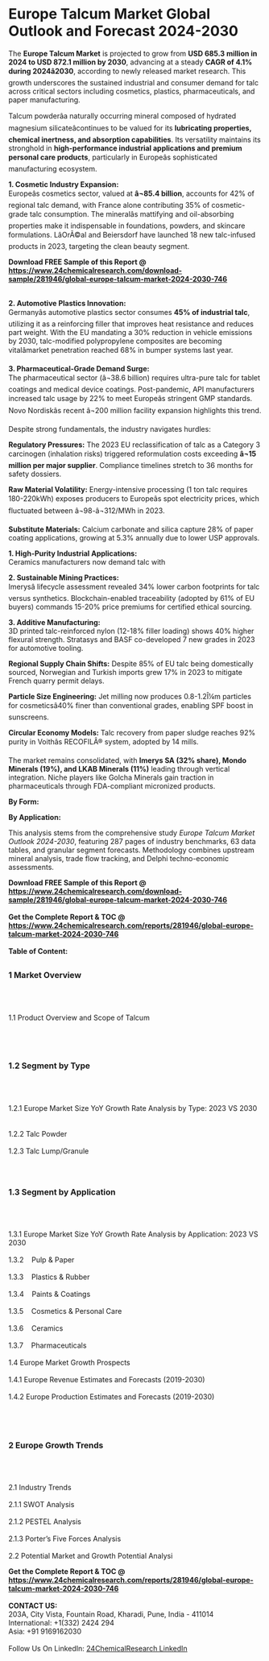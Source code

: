 <h1>Europe Talcum Market Global Outlook and Forecast 2024-2030</h1><p>The <strong>Europe Talcum Market</strong> is projected to grow from <strong>USD 685.3 million in 2024 to USD 872.1 million by 2030</strong>, advancing at a steady <strong>CAGR of 4.1% during 2024â2030</strong>, according to newly released market research. This growth underscores the sustained industrial and consumer demand for talc across critical sectors including cosmetics, plastics, pharmaceuticals, and paper manufacturing.</p><p>Talcum powderâa naturally occurring mineral composed of hydrated magnesium silicateâcontinues to be valued for its <strong>lubricating properties, chemical inertness, and absorption capabilities</strong>. Its versatility maintains its stronghold in <strong>high-performance industrial applications and premium personal care products</strong>, particularly in Europeâs sophisticated manufacturing ecosystem.</p><p><strong>1. Cosmetic Industry Expansion:</strong><br>
Europeâs cosmetics sector, valued at <strong>â¬85.4 billion</strong>, accounts for 42% of regional talc demand, with France alone contributing 35% of cosmetic-grade talc consumption. The mineralâs mattifying and oil-absorbing properties make it indispensable in foundations, powders, and skincare formulations. LâOrÃ©al and Beiersdorf have launched 18 new talc-infused products in 2023, targeting the clean beauty segment.</p><div><b>Download FREE Sample of this Report @ 
            <a href="https://www.24chemicalresearch.com/download-sample/281946/global-europe-talcum-market-2024-2030-746">
            https://www.24chemicalresearch.com/download-sample/281946/global-europe-talcum-market-2024-2030-746</a></b></div><br><p><strong>2. Automotive Plastics Innovation:</strong><br>
Germanyâs automotive plastics sector consumes <strong>45% of industrial talc</strong>, utilizing it as a reinforcing filler that improves heat resistance and reduces part weight. With the EU mandating a 30% reduction in vehicle emissions by 2030, talc-modified polypropylene composites are becoming vitalâmarket penetration reached 68% in bumper systems last year.</p><p><strong>3. Pharmaceutical-Grade Demand Surge:</strong><br>
The pharmaceutical sector (â¬38.6 billion) requires ultra-pure talc for tablet coatings and medical device coatings. Post-pandemic, API manufacturers increased talc usage by 22% to meet Europeâs stringent GMP standards. Novo Nordiskâs recent â¬200 million facility expansion highlights this trend.</p><p>Despite strong fundamentals, the industry navigates hurdles:</p><p><strong>Regulatory Pressures:</strong> The 2023 EU reclassification of talc as a Category 3 carcinogen (inhalation risks) triggered reformulation costs exceeding <strong>â¬15 million per major supplier</strong>. Compliance timelines stretch to 36 months for safety dossiers.</p><p><strong>Raw Material Volatility:</strong> Energy-intensive processing (1 ton talc requires 180-220kWh) exposes producers to Europeâs spot electricity prices, which fluctuated between â¬98-â¬312/MWh in 2023.</p><p><strong>Substitute Materials:</strong> Calcium carbonate and silica capture 28% of paper coating applications, growing at 5.3% annually due to lower USP approvals.</p><p><strong>1. High-Purity Industrial Applications:</strong><br>
Ceramics manufacturers now demand talc with 

</p><p><strong>2. Sustainable Mining Practices:</strong><br>
Imerysâ lifecycle assessment revealed 34% lower carbon footprints for talc versus synthetics. Blockchain-enabled traceability (adopted by 61% of EU buyers) commands 15-20% price premiums for certified ethical sourcing.</p><p><strong>3. Additive Manufacturing:</strong><br>
3D printed talc-reinforced nylon (12-18% filler loading) shows 40% higher flexural strength. Stratasys and BASF co-developed 7 new grades in 2023 for automotive tooling.</p><p><strong>Regional Supply Chain Shifts:</strong> Despite 85% of EU talc being domestically sourced, Norwegian and Turkish imports grew 17% in 2023 to mitigate French quarry permit delays.</p><p><strong>Particle Size Engineering:</strong> Jet milling now produces 0.8-1.2Î¼m particles for cosmeticsâ40% finer than conventional grades, enabling SPF boost in sunscreens.</p><p><strong>Circular Economy Models:</strong> Talc recovery from paper sludge reaches 92% purity in Voithâs RECOFILÂ® system, adopted by 14 mills.</p><p>The market remains consolidated, with <strong>Imerys SA (32% share), Mondo Minerals (19%), and LKAB Minerals (11%)</strong> leading through vertical integration. Niche players like Golcha Minerals gain traction in pharmaceuticals through FDA-compliant micronized products.</p><p><strong>By Form:</strong></p><p><strong>By Application:</strong></p><p>This analysis stems from the comprehensive study <em>Europe Talcum Market Outlook 2024-2030</em>, featuring 287 pages of industry benchmarks, 63 data tables, and granular segment forecasts. Methodology combines upstream mineral analysis, trade flow tracking, and Delphi techno-economic assessments.</p><div><b>Download FREE Sample of this Report @ 
            <a href="https://www.24chemicalresearch.com/download-sample/281946/global-europe-talcum-market-2024-2030-746">
            https://www.24chemicalresearch.com/download-sample/281946/global-europe-talcum-market-2024-2030-746</a></b></div><br><div><b>Get the Complete Report & TOC @ 
            <a href="https://www.24chemicalresearch.com/reports/281946/global-europe-talcum-market-2024-2030-746">
            https://www.24chemicalresearch.com/reports/281946/global-europe-talcum-market-2024-2030-746</a></b></div><br>
            <b>Table of Content:</b><p><h2><span style="font-size:16px"><strong>1 Market Overview&nbsp;&nbsp; &nbsp;</strong></span></h2><br />
<br />
<p>1.1 Product Overview and Scope of Talcum&nbsp;</p><br />
<br />
<h2><strong><span style="font-size:16px">1.2 Segment by Type&nbsp;&nbsp; &nbsp;</span></strong></h2><br />
<br />
<p>1.2.1 Europe Market Size YoY Growth Rate Analysis by Type: 2023 VS 2030&nbsp;&nbsp; &nbsp;<br /><br />
1.2.2 Talc Powder&nbsp;&nbsp; &nbsp;<br /><br />
1.2.3 Talc Lump/Granule<br /><br />
<br />
<h2><span style="font-size:16px"><strong>1.3 Segment by Application&nbsp;&nbsp;</strong></span></h2><br />
<br />
<p>1.3.1 Europe Market Size YoY Growth Rate Analysis by Application: 2023 VS 2030&nbsp;&nbsp; &nbsp;<br /><br />
1.3.2&nbsp;&nbsp; &nbsp;Pulp & Paper<br /><br />
1.3.3&nbsp;&nbsp; &nbsp;Plastics & Rubber<br /><br />
1.3.4&nbsp;&nbsp; &nbsp;Paints & Coatings<br /><br />
1.3.5&nbsp;&nbsp; &nbsp;Cosmetics & Personal Care<br /><br />
1.3.6&nbsp;&nbsp; &nbsp;Ceramics<br /><br />
1.3.7&nbsp;&nbsp; &nbsp;Pharmaceuticals<br /><br />
1.4 Europe Market Growth Prospects&nbsp;&nbsp; &nbsp;<br /><br />
1.4.1 Europe Revenue Estimates and Forecasts (2019-2030)&nbsp;&nbsp; &nbsp;<br /><br />
1.4.2 Europe Production Estimates and Forecasts (2019-2030)&nbsp;&nbsp;</p><br />
<br />
<h2><span style="font-size:16px"><strong>2 Europe Growth Trends&nbsp;&nbsp; &nbsp;</strong></span></h2><br />
<br />
<p>2.1 Industry Trends&nbsp;&nbsp; &nbsp;<br /><br />
2.1.1 SWOT Analysis&nbsp;&nbsp; &nbsp;<br /><br />
2.1.2 PESTEL Analysis&nbsp;&nbsp; &nbsp;<br /><br />
2.1.3 Porter&rsquo;s Five Forces Analysis&nbsp;&nbsp; &nbsp;<br /><br />
2.2 Potential Market and Growth Potential Analysi</p><div><b>Get the Complete Report & TOC @ 
            <a href="https://www.24chemicalresearch.com/reports/281946/global-europe-talcum-market-2024-2030-746">
            https://www.24chemicalresearch.com/reports/281946/global-europe-talcum-market-2024-2030-746</a></b></div><br><b>CONTACT US:</b><br>
            203A, City Vista, Fountain Road, Kharadi, Pune, India - 411014<br>
            International: +1(332) 2424 294<br>
            Asia: +91 9169162030 <br><br>
            Follow Us On LinkedIn: <a href="https://www.linkedin.com/company/24chemicalresearch/">24ChemicalResearch LinkedIn</a>